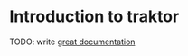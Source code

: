 # Introduction to traktor

TODO: write [great documentation](http://jacobian.org/writing/what-to-write/)
